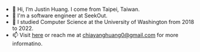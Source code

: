 - 👋  Hi, I’m Justin Huang. I come from Taipei, Taiwan.
- 💼  I'm a software engineer at SeekOut.
- 🏫  I studied Computer Science at the University of Washington from 2018 to 2022.
- 📫  Visit [here](https://cyh0530.info/) or reach me at <chiayanghuang0@gmail.com> for more informatino.
